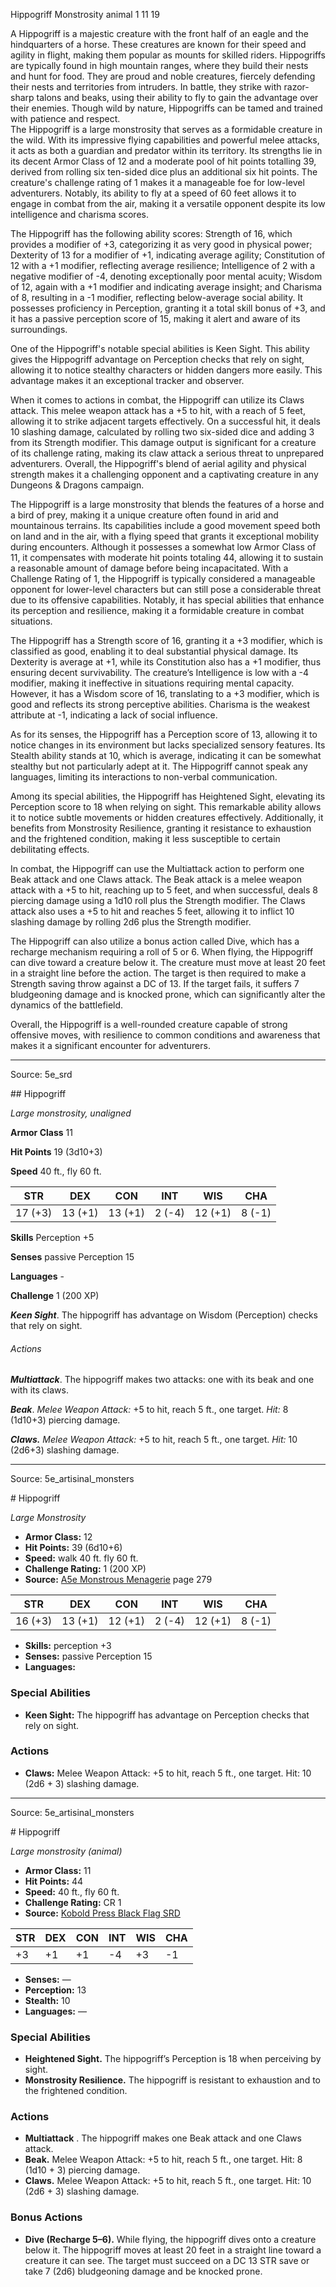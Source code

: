 <MonsterName/>Hippogriff</MonsterName>
<CreatureType/>Monstrosity</CreatureType>
<Subtype/>animal</Subtype>
<CR/>1</CR>
<AC/>11</AC>
<HP/>19</HP>
<summary>A Hippogriff is a majestic creature with the front half of an eagle and the hindquarters of a horse. These creatures are known for their speed and agility in flight, making them popular as mounts for skilled riders. Hippogriffs are typically found in high mountain ranges, where they build their nests and hunt for food. They are proud and noble creatures, fiercely defending their nests and territories from intruders. In battle, they strike with razor-sharp talons and beaks, using their ability to fly to gain the advantage over their enemies. Though wild by nature, Hippogriffs can be tamed and trained with patience and respect.</summary>

<summary>The Hippogriff is a large monstrosity that serves as a formidable creature in the wild. With its impressive flying capabilities and powerful melee attacks, it acts as both a guardian and predator within its territory. Its strengths lie in its decent Armor Class of 12 and a moderate pool of hit points totalling 39, derived from rolling six ten-sided dice plus an additional six hit points. The creature's challenge rating of 1 makes it a manageable foe for low-level adventurers. Notably, its ability to fly at a speed of 60 feet allows it to engage in combat from the air, making it a versatile opponent despite its low intelligence and charisma scores.</summary>

<detail>

The Hippogriff has the following ability scores: Strength of 16, which provides a modifier of +3, categorizing it as very good in physical power; Dexterity of 13 for a modifier of +1, indicating average agility; Constitution of 12 with a +1 modifier, reflecting average resilience; Intelligence of 2 with a negative modifier of -4, denoting exceptionally poor mental acuity; Wisdom of 12, again with a +1 modifier and indicating average insight; and Charisma of 8, resulting in a -1 modifier, reflecting below-average social ability. It possesses proficiency in Perception, granting it a total skill bonus of +3, and it has a passive perception score of 15, making it alert and aware of its surroundings.

One of the Hippogriff's notable special abilities is Keen Sight. This ability gives the Hippogriff advantage on Perception checks that rely on sight, allowing it to notice stealthy characters or hidden dangers more easily. This advantage makes it an exceptional tracker and observer.

When it comes to actions in combat, the Hippogriff can utilize its Claws attack. This melee weapon attack has a +5 to hit, with a reach of 5 feet, allowing it to strike adjacent targets effectively. On a successful hit, it deals 10 slashing damage, calculated by rolling two six-sided dice and adding 3 from its Strength modifier. This damage output is significant for a creature of its challenge rating, making its claw attack a serious threat to unprepared adventurers. Overall, the Hippogriff's blend of aerial agility and physical strength makes it a challenging opponent and a captivating creature in any Dungeons & Dragons campaign.

The Hippogriff is a large monstrosity that blends the features of a horse and a bird of prey, making it a unique creature often found in arid and mountainous terrains. Its capabilities include a good movement speed both on land and in the air, with a flying speed that grants it exceptional mobility during encounters. Although it possesses a somewhat low Armor Class of 11, it compensates with moderate hit points totaling 44, allowing it to sustain a reasonable amount of damage before being incapacitated. With a Challenge Rating of 1, the Hippogriff is typically considered a manageable opponent for lower-level characters but can still pose a considerable threat due to its offensive capabilities. Notably, it has special abilities that enhance its perception and resilience, making it a formidable creature in combat situations.

The Hippogriff has a Strength score of 16, granting it a +3 modifier, which is classified as good, enabling it to deal substantial physical damage. Its Dexterity is average at +1, while its Constitution also has a +1 modifier, thus ensuring decent survivability. The creature’s Intelligence is low with a -4 modifier, making it ineffective in situations requiring mental capacity. However, it has a Wisdom score of 16, translating to a +3 modifier, which is good and reflects its strong perceptive abilities. Charisma is the weakest attribute at -1, indicating a lack of social influence.

As for its senses, the Hippogriff has a Perception score of 13, allowing it to notice changes in its environment but lacks specialized sensory features. Its Stealth ability stands at 10, which is average, indicating it can be somewhat stealthy but not particularly adept at it. The Hippogriff cannot speak any languages, limiting its interactions to non-verbal communication.

Among its special abilities, the Hippogriff has Heightened Sight, elevating its Perception score to 18 when relying on sight. This remarkable ability allows it to notice subtle movements or hidden creatures effectively. Additionally, it benefits from Monstrosity Resilience, granting it resistance to exhaustion and the frightened condition, making it less susceptible to certain debilitating effects.

In combat, the Hippogriff can use the Multiattack action to perform one Beak attack and one Claws attack. The Beak attack is a melee weapon attack with a +5 to hit, reaching up to 5 feet, and when successful, deals 8 piercing damage using a 1d10 roll plus the Strength modifier. The Claws attack also uses a +5 to hit and reaches 5 feet, allowing it to inflict 10 slashing damage by rolling 2d6 plus the Strength modifier.

The Hippogriff can also utilize a bonus action called Dive, which has a recharge mechanism requiring a roll of 5 or 6. When flying, the Hippogriff can dive toward a creature below it. The creature must move at least 20 feet in a straight line before the action. The target is then required to make a Strength saving throw against a DC of 13. If the target fails, it suffers 7 bludgeoning damage and is knocked prone, which can significantly alter the dynamics of the battlefield.

Overall, the Hippogriff is a well-rounded creature capable of strong offensive moves, with resilience to common conditions and awareness that makes it a significant encounter for adventurers.</detail>



---

Source: 5e_srd

<statblock>
## Hippogriff

*Large monstrosity, unaligned*

**Armor Class** 11

**Hit Points** 19 (3d10+3)

**Speed** 40 ft., fly 60 ft.

| STR     | DEX     | CON     | INT    | WIS     | CHA    |
|---------|---------|---------|--------|---------|--------|
| 17 (+3) | 13 (+1) | 13 (+1) | 2 (-4) | 12 (+1) | 8 (-1) |

**Skills** Perception +5

**Senses** passive Perception 15

**Languages** -

**Challenge** 1 (200 XP)

***Keen Sight***. The hippogriff has advantage on Wisdom (Perception) checks that rely on sight.

###### Actions

***Multiattack***. The hippogriff makes two attacks: one with its beak and one with its claws.

***Beak***. *Melee Weapon Attack:* +5 to hit, reach 5 ft., one target. *Hit:* 8 (1d10+3) piercing damage.

***Claws.*** *Melee Weapon Attack:* +5 to hit, reach 5 ft., one target. *Hit:* 10 (2d6+3) slashing damage.</statblock>




---

Source: 5e_artisinal_monsters

<statblock>
# Hippogriff

*Large* *Monstrosity*

- **Armor Class:** 12
- **Hit Points:** 39 (6d10+6)
- **Speed:** walk 40 ft. fly 60 ft.
- **Challenge Rating:** 1 (200 XP)
- **Source:** [A5e Monstrous Menagerie](https://enpublishingrpg.com/products/level-up-monstrous-menagerie-a5e) page 279

| STR | DEX | CON | INT | WIS | CHA |
| --- | --- | --- | --- | --- | --- |
| 16 (+3) | 13 (+1) | 12 (+1) | 2 (-4) | 12 (+1) | 8 (-1) |

- **Skills:** perception +3
- **Senses:** passive Perception 15
- **Languages:** 

### Special Abilities

- **Keen Sight:** The hippogriff has advantage on Perception checks that rely on sight.

### Actions

- **Claws:** Melee Weapon Attack: +5 to hit, reach 5 ft., one target. Hit: 10 (2d6 + 3) slashing damage.


</statblock>




---

Source: 5e_artisinal_monsters

<statblock>
# Hippogriff

*Large monstrosity (animal)*

- **Armor Class:** 11
- **Hit Points:** 44
- **Speed:** 40 ft., fly 60 ft.
- **Challenge Rating:** CR 1
- **Source:** [Kobold Press Black Flag SRD](https://koboldpress.com/black-flag-roleplaying/)

| STR | DEX | CON | INT | WIS | CHA |
| --- | --- | --- | --- | --- | --- |
| +3 | +1 | +1 | -4 | +3 | -1 |

- **Senses:** —
- **Perception:** 13
- **Stealth:** 10
- **Languages:** —

### Special Abilities

- **Heightened Sight.** The hippogriff’s Perception is 18 when perceiving by sight.
- **Monstrosity Resilience.** The hippogriff is resistant to exhaustion and to the frightened condition.

### Actions

- **Multiattack** . The hippogriff makes one Beak attack and one Claws attack.
- **Beak.** Melee Weapon Attack: +5 to hit, reach 5 ft., one target. Hit: 8 (1d10 + 3) piercing damage.
- **Claws.** Melee Weapon Attack: +5 to hit, reach 5 ft., one target. Hit: 10 (2d6 + 3) slashing damage.

### Bonus Actions

- **Dive (Recharge 5–6).** While flying, the hippogriff dives onto a creature below it. The hippogriff moves at least 20 feet in a straight line toward a creature it can see. The target must succeed on a DC 13 STR save or take 7 (2d6) bludgeoning damage and be knocked prone.

</statblock>


